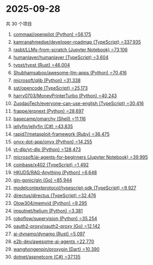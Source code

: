 # 2025-09-28

共 30 个项目

<!-- BEGIN GITHUB -->
<!-- 最后更新时间 2025-09-28 20:14:48 +0800 -->
1. [commaai/openpilot (Python) ⭐56,175](https://github.com/commaai/openpilot)
1. [kamranahmedse/developer-roadmap (TypeScript) ⭐337,935](https://github.com/kamranahmedse/developer-roadmap)
1. [rasbt/LLMs-from-scratch (Jupyter Notebook) ⭐73,106](https://github.com/rasbt/LLMs-from-scratch)
1. [humanlayer/humanlayer (TypeScript) ⭐3,604](https://github.com/humanlayer/humanlayer)
1. [typst/typst (Rust) ⭐46,004](https://github.com/typst/typst)
1. [Shubhamsaboo/awesome-llm-apps (Python) ⭐70,416](https://github.com/Shubhamsaboo/awesome-llm-apps)
1. [microsoft/qlib (Python) ⭐31,338](https://github.com/microsoft/qlib)
1. [sst/opencode (TypeScript) ⭐25,173](https://github.com/sst/opencode)
1. [harry0703/MoneyPrinterTurbo (Python) ⭐40,243](https://github.com/harry0703/MoneyPrinterTurbo)
1. [ZuodaoTech/everyone-can-use-english (TypeScript) ⭐30,416](https://github.com/ZuodaoTech/everyone-can-use-english)
1. [frappe/erpnext (Python) ⭐28,697](https://github.com/frappe/erpnext)
1. [basecamp/omarchy (Shell) ⭐11,116](https://github.com/basecamp/omarchy)
1. [jellyfin/jellyfin (C#) ⭐43,835](https://github.com/jellyfin/jellyfin)
1. [rapid7/metasploit-framework (Ruby) ⭐36,475](https://github.com/rapid7/metasploit-framework)
1. [onyx-dot-app/onyx (Python) ⭐14,255](https://github.com/onyx-dot-app/onyx)
1. [yt-dlp/yt-dlp (Python) ⭐128,473](https://github.com/yt-dlp/yt-dlp)
1. [microsoft/ai-agents-for-beginners (Jupyter Notebook) ⭐39,995](https://github.com/microsoft/ai-agents-for-beginners)
1. [coinbase/x402 (TypeScript) ⭐1,492](https://github.com/coinbase/x402)
1. [HKUDS/RAG-Anything (Python) ⭐6,648](https://github.com/HKUDS/RAG-Anything)
1. [gin-gonic/gin (Go) ⭐85,944](https://github.com/gin-gonic/gin)
1. [modelcontextprotocol/typescript-sdk (TypeScript) ⭐9,927](https://github.com/modelcontextprotocol/typescript-sdk)
1. [directus/directus (TypeScript) ⭐32,476](https://github.com/directus/directus)
1. [Olow304/memvid (Python) ⭐9,295](https://github.com/Olow304/memvid)
1. [imputnet/helium (Python) ⭐3,381](https://github.com/imputnet/helium)
1. [roboflow/supervision (Python) ⭐35,254](https://github.com/roboflow/supervision)
1. [oauth2-proxy/oauth2-proxy (Go) ⭐12,142](https://github.com/oauth2-proxy/oauth2-proxy)
1. [ai-dynamo/dynamo (Rust) ⭐5,097](https://github.com/ai-dynamo/dynamo)
1. [e2b-dev/awesome-ai-agents ⭐22,770](https://github.com/e2b-dev/awesome-ai-agents)
1. [wanghongenpin/proxypin (Dart) ⭐10,390](https://github.com/wanghongenpin/proxypin)
1. [dotnet/aspnetcore (C#) ⭐37,135](https://github.com/dotnet/aspnetcore)
<!-- END GITHUB -->